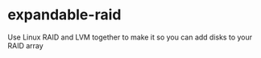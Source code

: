 expandable-raid
===============

Use Linux RAID and LVM together to make it so you can add disks to your RAID array
